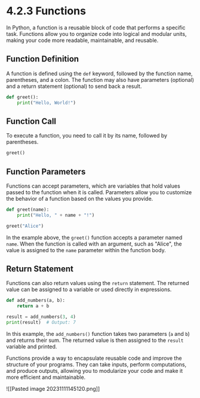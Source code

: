 # 4.2.3 Functions

In Python, a function is a reusable block of code that performs a specific task. Functions allow you to organize code into logical and modular units, making your code more readable, maintainable, and reusable.

## Function Definition

A function is defined using the `def` keyword, followed by the function name, parentheses, and a colon. The function may also have parameters (optional) and a return statement (optional) to send back a result.

```python
def greet():
    print("Hello, World!")
```

## Function Call

To execute a function, you need to call it by its name, followed by parentheses.

```python
greet()
```

## Function Parameters

Functions can accept parameters, which are variables that hold values passed to the function when it is called. Parameters allow you to customize the behavior of a function based on the values you provide.

```python
def greet(name):
    print("Hello, " + name + "!")

greet("Alice")
```

In the example above, the `greet()` function accepts a parameter named `name`. When the function is called with an argument, such as "Alice", the value is assigned to the `name` parameter within the function body.

## Return Statement

Functions can also return values using the `return` statement. The returned value can be assigned to a variable or used directly in expressions.

```python
def add_numbers(a, b):
    return a + b

result = add_numbers(3, 4)
print(result)  # Output: 7
```

In this example, the `add_numbers()` function takes two parameters (`a` and `b`) and returns their sum. The returned value is then assigned to the `result` variable and printed.

Functions provide a way to encapsulate reusable code and improve the structure of your programs. They can take inputs, perform computations, and produce outputs, allowing you to modularize your code and make it more efficient and maintainable.


![[Pasted image 20231111145120.png]]
